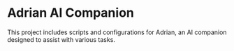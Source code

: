 # Adrian AI Companion
This project includes scripts and configurations for Adrian, an AI companion designed to assist with various tasks.
